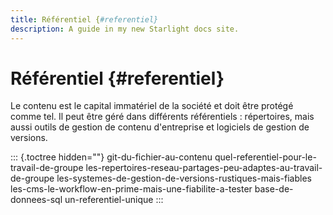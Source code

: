 ```yaml
---
title: Référentiel {#referentiel}
description: A guide in my new Starlight docs site.
---
```

# Référentiel {#referentiel}

Le contenu est le capital immatériel de la société et doit être protégé
comme tel. Il peut être géré dans différents référentiels : répertoires,
mais aussi outils de gestion de contenu d\'entreprise et logiciels de
gestion de versions.

::: {.toctree hidden=""}
git-du-fichier-au-contenu quel-referentiel-pour-le-travail-de-groupe
les-repertoires-reseau-partages-peu-adaptes-au-travail-de-groupe
les-systemes-de-gestion-de-versions-rustiques-mais-fiables
les-cms-le-workflow-en-prime-mais-une-fiabilite-a-tester
base-de-donnees-sql un-referentiel-unique
:::
